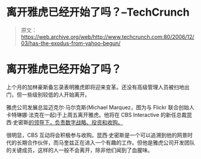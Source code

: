 # 离开雅虎已经开始了吗？–TechCrunch

> 原文：<https://web.archive.org/web/http://www.techcrunch.com:80/2006/12/03/has-the-exodus-from-yahoo-begun/>

# 离开雅虎已经开始了吗？

上个月的加林豪斯备忘录表明雅虎即将迎来变革。还没有高级管理人员被扫地出门，但一些级别较低的人开始离开。

 [](https://web.archive.org/web/20220516092803/http://flickr.com/photos/50065102@N00/258874678/) 雅虎公司发展总监迈克尔·马尔克斯(Michael Marquez，图为与 Flickr 联合创始人卡特琳娜·法克在一起)于上周五离开雅虎。他将在 CBS Interactive 的新任总裁昆西·史密斯[的领导下，负责数字战略、投资和收购。](https://web.archive.org/web/20220516092803/http://blogs.reuters.com/2006/11/06/cbs-stages-open-call-for-tech-entrepreneurs/)

很明显，CBS 互动将会积极参与收购。昆西·史密斯是一个可以追溯到他的网景时代的长期合作伙伴，而马奎兹正在进入一个有趣的工作。但他是雅虎公司开发团队的关键成员，这样的人一般不会离开，除非他们闻到了血腥味。
